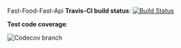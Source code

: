 Fast-Food-Fast-Api
__Travis-CI build status__:
[![Build Status](https://travis-ci.com/ElMonstro/Fast-Food-Fast-Api.svg?branch=v1)](https://travis-ci.com/ElMonstro/Fast-Food-Fast-Api)

__Test code coverage__:

![Codecov branch](https://img.shields.io/codecov/c/github/ElMonstro/Fast-Food-Fast-Api/V1.svg)

